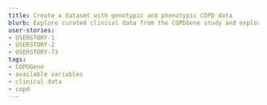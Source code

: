 ```yaml
---
title: Create a dataset with genotypic and phenotypic COPD data
blurb: Explore curated clinical data from the COPDGene study and explore available variables.
user-stories:
- USERSTORY-1
- USERSTORY-2
- USERSTORY-73
tags:
- COPDGene
- available variables
- clinical data
- copd
---
```

